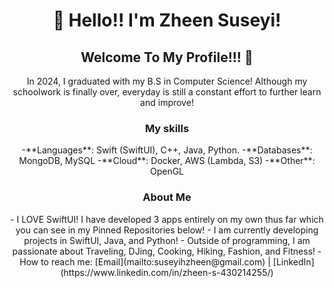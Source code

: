 <div align="center">
  <h1>👋 Hello!! I'm Zheen Suseyi!</h1>
  <h2>Welcome To My Profile!!! 🤩</h2>
  <p>In 2024, I graduated with my B.S in Computer Science! Although my schoolwork is finally over, everyday is still a constant effort to further learn and improve! 
 </p>
  <h3> My skills </h3>
<p>
-**Languages**: Swift (SwiftUI), C++, Java, Python.
-**Databases**: MongoDB, MySQL
-**Cloud**: Docker, AWS (Lambda, S3)
-**Other**: OpenGL</p>
<h3> About Me </h3>
<p>- I LOVE SwiftUI! I have developed 3 apps entirely on my own thus far which you can see in my Pinned Repositories below!
- I am currently developing projects in SwiftUI, Java, and Python!
- Outside of programming, I am passionate about Traveling, DJing, Cooking, Hiking, Fashion, and Fitness! 
- How to reach me: [Email](mailto:suseyihzheen@gmail.com) | [LinkedIn](https://www.linkedin.com/in/zheen-s-430214255/) </p>
</div>
